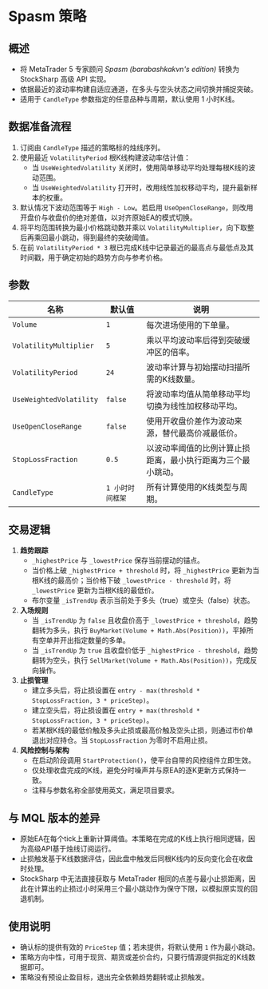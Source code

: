 # Spasm 策略

## 概述
- 将 MetaTrader 5 专家顾问 *Spasm (barabashkakvn's edition)* 转换为 StockSharp 高级 API 实现。
- 依据最近的波动率构建自适应通道，在多头与空头状态之间切换并捕捉突破。
- 适用于 `CandleType` 参数指定的任意品种与周期，默认使用 1 小时K线。

## 数据准备流程
1. 订阅由 `CandleType` 描述的策略标的烛线序列。
2. 使用最近 `VolatilityPeriod` 根K线构建波动率估计值：
   - 当 `UseWeightedVolatility` 关闭时，使用简单移动平均处理每根K线的波动范围。
   - 当 `UseWeightedVolatility` 打开时，改用线性加权移动平均，提升最新样本的权重。
3. 默认情况下波动范围等于 `High - Low`。若启用 `UseOpenCloseRange`，则改用开盘价与收盘价的绝对差值，以对齐原始EA的模式切换。
4. 将平均范围转换为最小价格跳动数并乘以 `VolatilityMultiplier`，向下取整后再乘回最小跳动，得到最终的突破阈值。
5. 在前 `VolatilityPeriod * 3` 根已完成K线中记录最近的最高点与最低点及其时间戳，用于确定初始的趋势方向与参考价格。

## 参数
| 名称 | 默认值 | 说明 |
| --- | --- | --- |
| `Volume` | `1` | 每次进场使用的下单量。 |
| `VolatilityMultiplier` | `5` | 乘以平均波动率后得到突破缓冲区的倍率。 |
| `VolatilityPeriod` | `24` | 波动率计算与初始摆动扫描所需的K线数量。 |
| `UseWeightedVolatility` | `false` | 将波动率均值从简单移动平均切换为线性加权移动平均。 |
| `UseOpenCloseRange` | `false` | 使用开收盘价差作为波动来源，替代最高价减最低价。 |
| `StopLossFraction` | `0.5` | 以波动率阈值的比例计算止损距离，最小执行距离为三个最小跳动。 |
| `CandleType` | `1 小时时间框架` | 所有计算使用的K线类型与周期。 |

## 交易逻辑
1. **趋势跟踪**
   - `_highestPrice` 与 `_lowestPrice` 保存当前摆动的锚点。
   - 当价格上破 `_highestPrice + threshold` 时，将 `_highestPrice` 更新为当根K线的最高价；当价格下破 `_lowestPrice - threshold` 时，将 `_lowestPrice` 更新为当根K线的最低价。
   - 布尔变量 `_isTrendUp` 表示当前处于多头（true）或空头（false）状态。
2. **入场规则**
   - 当 `_isTrendUp` 为 `false` 且收盘价高于 `_lowestPrice + threshold`，趋势翻转为多头，执行 `BuyMarket(Volume + Math.Abs(Position))`，平掉所有空单并开出指定数量的多单。
   - 当 `_isTrendUp` 为 `true` 且收盘价低于 `_highestPrice - threshold`，趋势翻转为空头，执行 `SellMarket(Volume + Math.Abs(Position))`，完成反向操作。
3. **止损管理**
   - 建立多头后，将止损设置在 `entry - max(threshold * StopLossFraction, 3 * priceStep)`。
   - 建立空头后，将止损设置在 `entry + max(threshold * StopLossFraction, 3 * priceStep)`。
   - 若某根K线的最低价触及多头止损或最高价触及空头止损，则通过市价单退出对应持仓。当 `StopLossFraction` 为零时不启用止损。
4. **风险控制与架构**
   - 在启动阶段调用 `StartProtection()`，使平台自带的风控组件立即生效。
   - 仅处理收盘完成的K线，避免分时噪声并与原EA的逐K更新方式保持一致。
   - 注释与参数名称全部使用英文，满足项目要求。

## 与 MQL 版本的差异
- 原始EA在每个tick上重新计算阈值。本策略在完成的K线上执行相同逻辑，因为高级API基于烛线订阅运行。
- 止损触发基于K线数据评估，因此盘中触发后同根K线内的反向变化会在收盘时处理。
- StockSharp 中无法直接获取与 MetaTrader 相同的点差与最小止损距离，因此在计算出的止损过小时采用三个最小跳动作为保守下限，以模拟原实现的回退机制。

## 使用说明
- 确认标的提供有效的 `PriceStep` 值；若未提供，将默认使用 `1` 作为最小跳动。
- 策略方向中性，可用于现货、期货或差价合约，只要行情源提供指定的K线数据即可。
- 策略没有预设止盈目标，退出完全依赖趋势翻转或止损触发。
